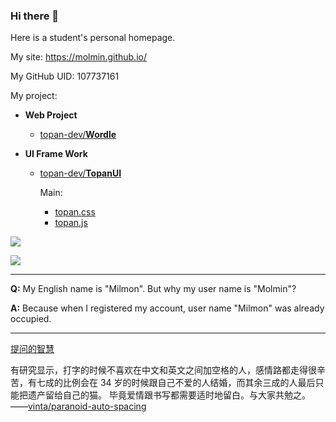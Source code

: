 ### Hi there 👋

Here is a student's personal homepage.

My site: <https://molmin.github.io/>

My GitHub UID: 107737161

My project:

<!-- - **Web Site Systems**
  - [**Milmon Page**](https://github.com/Molmin/Milmon-Page) (Building...)
    
    Example Site: <https://molmin.github.io/> -->

<!-- - **Games**
  - [**MilGet**](https://github.com/Molmin/MilGet) (Building...)
    
    Play it: <https://molmin.github.io/games/milget/> -->

- **Web Project**
  - [topan-dev/**Wordle**](https://github.com/topan-dev/wordle.git)
  
- **UI Frame Work**
  - [topan-dev/**TopanUI**](https://github.com/topan-dev/TopanUI.git)
    
    Main: 
    - [topan.css](https://topan-dev.github.io/TopanUI/topan.css)
    - [topan.js](https://topan-dev.github.io/TopanUI/topan.js)

[![](https://github-readme-stats.vercel.app/api?username=Molmin&show_icons=true)](https://molmin.github.io/)

[![](https://github-readme-stats.vercel.app/api/top-langs/?username=Molmin&layout=compact&show_icons=true)](https://molmin.github.io/)

---

**Q:** My English name is "Milmon". But why my user name is "Molmin"?

**A:** Because when I registered my account, user name "Milmon" was already occupied.

---

[提问的智慧](https://github.com/ryanhanwu/How-To-Ask-Questions-The-Smart-Way/blob/main/README-zh_CN.md)

有研究显示，打字的时候不喜欢在中文和英文之间加空格的人，感情路都走得很辛苦，有七成的比例会在 34 岁的时候跟自己不爱的人结婚，而其余三成的人最后只能把遗产留给自己的猫。 毕竟爱情跟书写都需要适时地留白。与大家共勉之。——[vinta/paranoid-auto-spacing](https://github.com/vinta/pangu.js)
